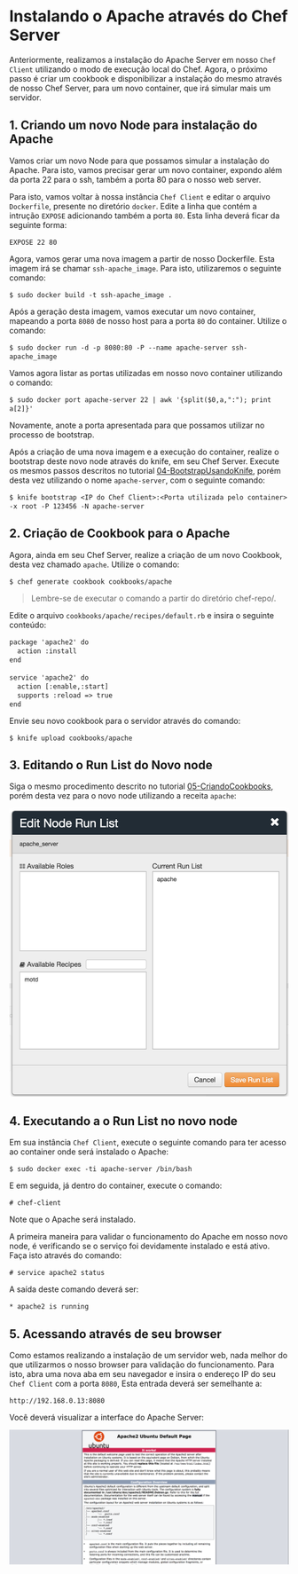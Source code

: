 # Instalando o Apache através do Chef Server

Anteriormente, realizamos a instalação do Apache Server em nosso `Chef Client` utilizando o modo de execução local do Chef. Agora, o próximo passo é criar um cookbook e disponibilizar a instalação do mesmo através de nosso Chef Server, para um novo container, que irá simular mais um servidor.

## 1. Criando um novo Node para instalação do Apache

Vamos criar um novo Node para que possamos simular a instalação do Apache. Para isto, vamos precisar gerar um novo container, expondo além da porta 22 para o ssh, também a porta 80 para o nosso web server.

Para isto, vamos voltar à nossa instância `Chef Client` e editar o arquivo `Dockerfile`, presente no diretório `docker`. Edite a linha que contém a intrução `EXPOSE` adicionando também a porta `80`. Esta linha deverá ficar da seguinte forma:

    EXPOSE 22 80

Agora, vamos gerar uma nova imagem a partir de nosso Dockerfile. Esta imagem irá se chamar `ssh-apache_image`. Para isto, utilizaremos o seguinte comando:

    $ sudo docker build -t ssh-apache_image .

Após a geração desta imagem, vamos executar um novo container, mapeando a porta `8080` de nosso host para a porta `80` do container. Utilize o comando:

    $ sudo docker run -d -p 8080:80 -P --name apache-server ssh-apache_image

Vamos agora listar as portas utilizadas em nosso novo container utilizando o comando:

    $ sudo docker port apache-server 22 | awk '{split($0,a,":"); print a[2]}'

Novamente, anote a porta apresentada para que possamos utilizar no processo de bootstrap.

Após a criação de uma nova imagem e a execução do container, realize o bootstrap deste novo node através do knife, em seu Chef Server. Execute os mesmos passos descritos no tutorial [04-BootstrapUsandoKnife](/04-BootstrapUsandoKnife/), porém desta vez utilizando o nome `apache-server`, com o seguinte comando:

    $ knife bootstrap <IP do Chef Client>:<Porta utilizada pelo container> -x root -P 123456 -N apache-server

## 2. Criação de Cookbook para o Apache

Agora, ainda em seu Chef Server, realize a criação de um novo Cookbook, desta vez chamado `apache`. Utilize o comando:

    $ chef generate cookbook cookbooks/apache

>Lembre-se de executar o comando a partir do diretório chef-repo/.

Edite o arquivo `cookbooks/apache/recipes/default.rb` e insira o seguinte conteúdo:

    package 'apache2' do
      action :install
    end

    service 'apache2' do
      action [:enable,:start]
      supports :reload => true
    end


Envie seu novo cookbook para o servidor através do comando:

    $ knife upload cookbooks/apache

## 3. Editando o Run List do Novo node

Siga o mesmo procedimento descrito no tutorial [05-CriandoCookbooks](/05-CriandoCookbooks/), porém desta vez para o novo node utilizando a receita `apache`:

![apache_run_list](06-InstalandoApache/images/apache_run_list.png)

## 4. Executando a o Run List no novo node

Em sua instância `Chef Client`, execute o seguinte comando para ter acesso ao container onde será instalado o Apache:

    $ sudo docker exec -ti apache-server /bin/bash

E em seguida, já dentro do container, execute o comando:

    # chef-client

Note que o Apache será instalado.

A primeira maneira para validar o funcionamento do Apache em nosso novo node, é verificando se o serviço foi devidamente instalado e está ativo. Faça isto através do comando:

    # service apache2 status

A saída deste comando deverá ser:

    * apache2 is running

## 5. Acessando através de seu browser

Como estamos realizando a instalação de um servidor web, nada melhor do que utilizarmos o nosso browser para validação do funcionamento. Para isto, abra uma nova aba em seu navegador e insira o endereço IP do seu `Chef Client` com a porta `8080`, Esta entrada deverá ser semelhante a:

    http://192.168.0.13:8080

Você deverá visualizar a interface do Apache Server:

![apache server](/06-InstalandoApache/images/apache_server.png)
